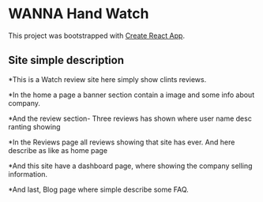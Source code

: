 # WANNA Hand Watch

This project was bootstrapped with [Create React App](https://github.com/facebook/create-react-app).

## Site simple description

*This is a Watch review site here simply show clints reviews.

*In the home a page a banner section contain a image and some info about company.

*And the review section- Three reviews has shown where user name desc ranting showing

*In the Reviews page all reviews showing that site has ever. And here describe as like as home page

*And this site have a dashboard page, where showing the company selling information.

*And last, Blog page where simple describe some FAQ.
